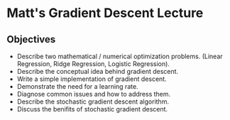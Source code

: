 Matt's Gradient Descent Lecture
===============================

Objectives
----------

  - Describe two mathematical / numerical optimization problems.  (Linear Regression, Ridge Regression, Logistic Regression).
  - Describe the conceptual idea behind gradient descent.
  - Write a simple implementation of gradient descent.
  - Demonstrate the need for a learning rate.
  - Diagnose common issues and how to address them.
  - Describe the stochastic gradient descent algorithm.
  - Discuss the benifits of stochastic gradient descent.


